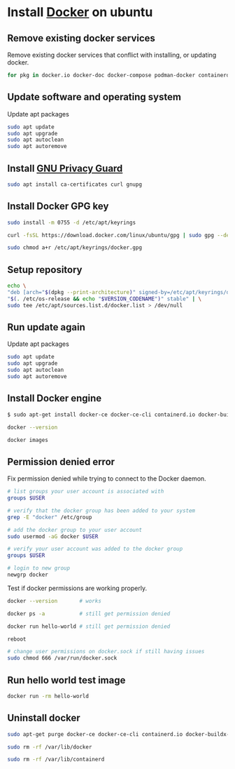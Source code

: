 # Install [Docker](https://docs.docker.com/engine/install/ubuntu/) on ubuntu

## Remove existing docker services

Remove existing docker services that conflict with installing, or updating docker.

```bash
for pkg in docker.io docker-doc docker-compose podman-docker containerd runc; do sudo apt-get remove $pkg; done
```

## Update software and operating system

Update apt packages

```bash
sudo apt update
sudo apt upgrade
sudo apt autoclean
sudo apt autoremove
```

## Install [GNU Privacy Guard](https://gnupg.org/)

```bash
sudo apt install ca-certificates curl gnupg
```

## Install Docker GPG key

```bash
sudo install -m 0755 -d /etc/apt/keyrings

curl -fsSL https://download.docker.com/linux/ubuntu/gpg | sudo gpg --dearmor -o /etc/apt/keyrings/docker.gpg

sudo chmod a+r /etc/apt/keyrings/docker.gpg
```

## Setup repository

```bash
echo \
"deb [arch="$(dpkg --print-architecture)" signed-by=/etc/apt/keyrings/docker.gpg] https://download.docker.com/linux/ubuntu \
"$(. /etc/os-release && echo "$VERSION_CODENAME")" stable" | \
sudo tee /etc/apt/sources.list.d/docker.list > /dev/null
```

## Run update again

Update apt packages

```bash
sudo apt update
sudo apt upgrade
sudo apt autoclean
sudo apt autoremove
```

## Install Docker engine

```bash
$ sudo apt-get install docker-ce docker-ce-cli containerd.io docker-buildx-plugin docker-compose-plugin

docker --version

docker images
```

## Permission denied error

Fix permission denied while trying to connect to the Docker daemon.

```bash
# list groups your user account is associated with
groups $USER

# verify that the docker group has been added to your system
grep -E "docker" /etc/group

# add the docker group to your user account
sudo usermod -aG docker $USER

# verify your user account was added to the docker group
groups $USER

# login to new group
newgrp docker 
```

Test if docker permissions are working properly.

```bash
docker --version       # works

docker ps -a           # still get permission denied

docker run hello-world # still get permission denied

reboot

# change user permissions on docker.sock if still having issues 
sudo chmod 666 /var/run/docker.sock
```

## Run hello world test image

```bash
docker run -rm hello-world
```

## Uninstall docker

```bash
sudo apt-get purge docker-ce docker-ce-cli containerd.io docker-buildx-plugin docker-compose-plugin docker-ce-rootless-extras

sudo rm -rf /var/lib/docker

sudo rm -rf /var/lib/containerd
```

